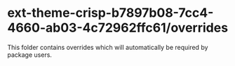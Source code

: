 # ext-theme-crisp-b7897b08-7cc4-4660-ab03-4c72962ffc61/overrides

This folder contains overrides which will automatically be required by package users.
